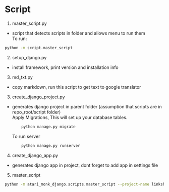 # Script

1. master_script.py
- script that detects scripts in folder and allows menu to run them  
To run:  
```sh
python -m script.master_script
```
2. setup_django.py
- install framework, print version and installation info
3. md_txt.py
- copy markdown, run this script to get text to google translator
3. create_django_project.py
- generates django project in parent folder (assumption that scripts are in repo_root/script folder)  
    Apply Migrations, This will set up your database tables.
    ```sh
        python manage.py migrate
    ```
    To run server 
    ```sh
        python manage.py runserver
    ```
4. create_django_app.py
- generates django app in project, dont forget to add app in settings file
5. master_script
```sh
python -m atari_monk_django.scripts.master_script --project-name linkshelf --app-names users links
```